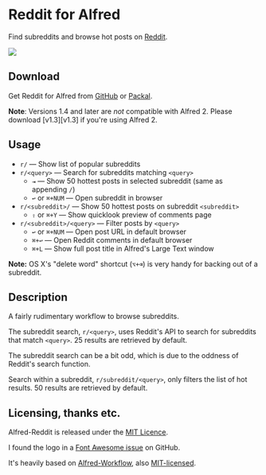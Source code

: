 
Reddit for Alfred
=================

Find subreddits and browse hot posts on [Reddit][reddit].

![][demo]


Download
--------

Get Reddit for Alfred from [GitHub][gh-releases] or [Packal][packal-page].

**Note**: Versions 1.4 and later are *not* compatible with Alfred 2. Please download [v1.3][v1.3] if you're using Alfred 2.


Usage
-----

- `r/` — Show list of popular subreddits
- `r/<query>` — Search for subreddits matching `<query>`
    - `⇥` — Show 50 hottest posts in selected subreddit (same as appending `/`)
    - `↩` or `⌘+NUM` — Open subreddit in browser
- `r/<subreddit>/` — Show 50 hottest posts on subreddit `<subreddit>`
    - `⇧` or `⌘+Y` — Show quicklook preview of comments page
- `r/<subreddit>/<query>` — Filter posts by `<query>`
    - `↩` or `⌘+NUM` — Open post URL in default browser
    - `⌘+↩` — Open Reddit comments in default browser
    - `⌘+L` — Show full post title in Alfred's Large Text window

**Note:** OS X's "delete word" shortcut (`⌥+⌫`) is very handy for backing
out of a subreddit.


Description
-----------

A fairly rudimentary workflow to browse subreddits.

The subreddit search, `r/<query>`, uses Reddit's API to search for subreddits
that match `<query>`. 25 results are retrieved by default.

The subreddit search can be a bit odd, which is due to the oddness of Reddit's
search function.

Search within a subreddit, `r/subreddit/<query>`, only filters the list of hot
results. 50 results are retrieved by default.


Licensing, thanks etc.
----------------------

Alfred-Reddit is released under the [MIT Licence][mit].

I found the logo in a [Font Awesome issue][logo-source] on GitHub.

It's heavily based on [Alfred-Workflow][alfred-workflow], also [MIT-licensed][mit].

[reddit]: http://www.reddit.com
[mit]: http://opensource.org/licenses/MIT
[alfred-workflow]: http://www.deanishe.net/alfred-workflow/
[logo-source]: https://github.com/FortAwesome/Font-Awesome/issues/372
[gh-releases]: https://github.com/deanishe/alfred-reddit/releases
[packal-page]: http://www.packal.org/workflow/reddit
[demo]: https://raw.githubusercontent.com/deanishe/alfred-reddit/master/demo.gif
